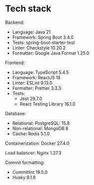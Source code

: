 # Tech stack

Backend:
- Language: Java 21
- Framework: Spring Boot 3.4.0
- Tests: spring-boot-starter-test
- Linter: Checkstyle 10.20.2
- Formatter: Google Java Format 1.25.0

Frontend:
- Language: TypeScript 5.4.5
- Framework: ReactJS 18
- Linter: ESLint 9.13.0
- Formatter: Prettier 3.3.3
- Tests: 
    - Jest 29.7.0
    - React Testing Library 16.1.0

Database:
- Relational: PostgreSQL: 15.8
- Non-relational: MongoDB 8
- Cache: Redis 5.1.0

Containerization: Docker 27.4.0

Load balancer: Nginx 1.27.3

Commit formatting:
- Commitlint 19.5.0
- Husky 9.1.6
